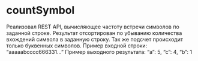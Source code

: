 # countSymbol
Реализовал REST API, вычисляющее частоту встречи символов по заданной строке.
Результат отсортирован по убыванию количества вхождений символа в заданную строку.
Так же подсчет происходит только буквенных символов.
Пример входной строки: “aaaaabcccc666331...”
Пример выходного результата: “a”: 5, “c”: 4, “b”: 1
